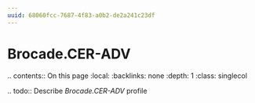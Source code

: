 ```yaml
---
uuid: 68060fcc-7687-4f83-a0b2-de2a241c23df
---
```



# Brocade.CER-ADV

.. contents:: On this page
    :local:
    :backlinks: none
    :depth: 1
    :class: singlecol

.. todo::
    Describe *Brocade.CER-ADV* profile

